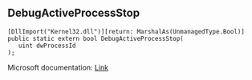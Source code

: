 ## DebugActiveProcessStop

```
[DllImport("Kernel32.dll")][return: MarshalAs(UnmanagedType.Bool)]
public static extern bool DebugActiveProcessStop(
   uint dwProcessId
);
```

Microsoft documentation: [Link](https://docs.microsoft.com/en-us/windows/win32/api/debugapi/nf-debugapi-debugactiveprocessstop)
